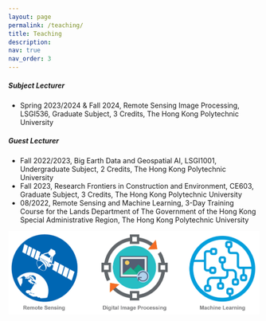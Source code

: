```yaml
---
layout: page
permalink: /teaching/
title: Teaching
description: 
nav: true
nav_order: 3
---
```


##### **Subject Lecturer**  

- Spring 2023/2024 & Fall 2024, Remote Sensing Image Processing, LSGI536, Graduate Subject, 3 Credits, The Hong Kong Polytechnic University


##### **Guest Lecturer**

- Fall 2022/2023, Big Earth Data and Geospatial AI, LSGI1001, Undergraduate Subject, 2 Credits, The Hong Kong Polytechnic University
- Fall 2023, Research Frontiers in Construction and Environment, CE603, Graduate Subject, 3 Credits, The Hong Kong Polytechnic University
- 08/2022, Remote Sensing and Machine Learning, 3-Day Training Course for the Lands Department of The Government of the Hong Kong Special Administrative Region, The Hong Kong Polytechnic University



<div align=center><img src="../assets/img/teaching_area.png" alt="Teaching Area" width="650"/></div>
